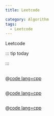 ```yaml
---
title: Leetcode 

category: Algorithm
tags:
  - Leetcode
---
```


Leetcode 

<!-- more -->
::: tip today

:::

## 

@[code lang=cpp](@/code/leetcode/.cpp/)

## 

@[code lang=cpp](@/code/leetcode/.cpp/)

## 

@[code lang=cpp](@/code/leetcode/.cpp/)
